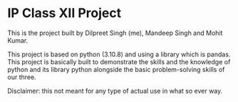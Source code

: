 # IP Class XII Project 
This is the project built by Dilpreet Singh (me), Mandeep Singh and Mohit Kumar.

This project is based on python (3.10.8) and using a library which is pandas. This project is basically built to demonstrate the skills and the knowledge of python and its library python alongside the basic problem-solving skills of our three.

Disclaimer: this not meant for any type of actual use in what so ever way.
